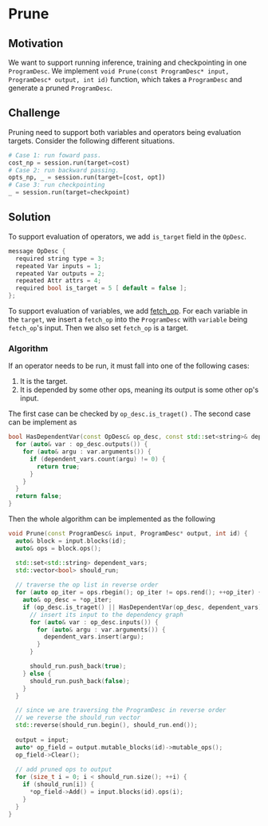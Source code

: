 # Prune

## Motivation

We want to support running inference, training and checkpointing in one `ProgramDesc`. We implement 
`void Prune(const ProgramDesc* input, ProgramDesc* output, int id)` function, which takes a `ProgramDesc`
and generate a pruned `ProgramDesc`.

## Challenge

Pruning need to support both variables and operators being evaluation targets. Consider the following
different situations.

```python
# Case 1: run foward pass.
cost_np = session.run(target=cost)
# Case 2: run backward passing.
opts_np, _ = session.run(target=[cost, opt])
# Case 3: run checkpointing
_ = session.run(target=checkpoint)
```

## Solution

To support evaluation of operators, we add `is_target` field in the `OpDesc`.

```c++
message OpDesc {
  required string type = 3;
  repeated Var inputs = 1;
  repeated Var outputs = 2;
  repeated Attr attrs = 4;
  required bool is_target = 5 [ default = false ];
};
```

To support evaluation of variables, we add [fetch_op](https://github.com/PaddlePaddle/Paddle/pull/4599).
For each variable in the `target`, we insert a `fetch_op` into the `ProgramDesc` with `variable` being
`fetch_op`'s input. Then we also set `fetch_op` is a target.

### Algorithm

If an operator needs to be run, it must fall into one of the following cases:

1. It is the target.
2. It is depended by some other ops, meaning its output is some other op's input.

The first case can be checked by `op_desc.is_traget()` . The second case can be implement as

```c++
bool HasDependentVar(const OpDesc& op_desc, const std::set<string>& dependent_vars) {
  for (auto& var : op_desc.outputs()) {
    for (auto& argu : var.arguments()) {
      if (dependent_vars.count(argu) != 0) {
        return true;
      }
    }
  }
  return false;
}
```



Then the whole algorithm can be implemented as the following

```c++
void Prune(const ProgramDesc& input, ProgramDesc* output, int id) {
  auto& block = input.blocks(id);
  auto& ops = block.ops();

  std::set<std::string> dependent_vars;
  std::vector<bool> should_run;
  
  // traverse the op list in reverse order
  for (auto op_iter = ops.rbegin(); op_iter != ops.rend(); ++op_iter) {
    auto& op_desc = *op_iter;
    if (op_desc.is_traget() || HasDependentVar(op_desc, dependent_vars)) {
      // insert its input to the dependency graph
      for (auto& var : op_desc.inputs()) {
        for (auto& argu : var.arguments()) {
          dependent_vars.insert(argu);
        }
      }

      should_run.push_back(true);
    } else {
      should_run.push_back(false);
    }
  }

  // since we are traversing the ProgramDesc in reverse order
  // we reverse the should_run vector
  std::reverse(should_run.begin(), should_run.end());
  
  output = input;
  auto* op_field = output.mutable_blocks(id)->mutable_ops();
  op_field->Clear();
  
  // add pruned ops to output
  for (size_t i = 0; i < should_run.size(); ++i) {
    if (should_run[i]) {
      *op_field->Add() = input.blocks(id).ops(i);
    }
  }
}
```
